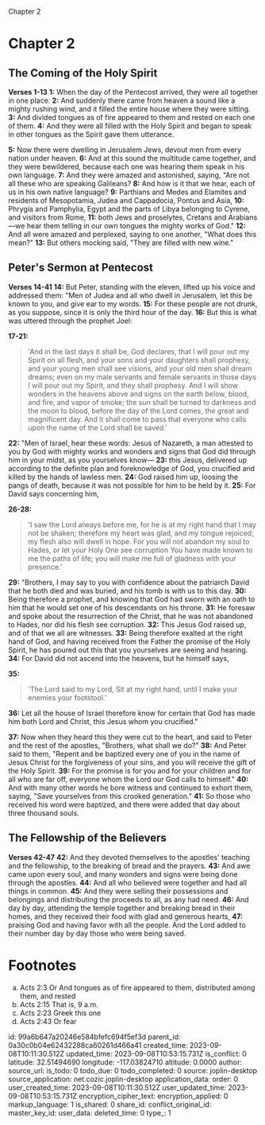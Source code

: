 Chapter 2

# Chapter 2
## The Coming of the Holy Spirit
**Verses 1-13**
**1:** When the day of the Pentecost arrived, they were all together in one place.
**2:** And suddenly there came from heaven a sound like a mighty rushing wind, and it filled the entire house where they were sitting.
**3:** And divided tongues as of fire appeared to them and rested on each one of them.
**4:** And they were all filled with the Holy Spirit and began to speak in other tongues as the Spirit gave them utterance.

**5:** Now there were dwelling in Jerusalem Jews, devout men from every nation under heaven.
**6:** And at this sound the multitude came together, and they were bewildered, because each one was hearing them speak in his own language.
**7:** And they were amazed and astonished, saying, "Are not all these who are speaking Galileans?
**8:** And how is it that we hear, each of us in his own native language?
**9:** Parthians and Medes and Elamites and residents of Mesopotamia, Judea and Cappadocia, Pontus and Asia,
**10:** Phrygia and Pamphylia, Egypt and the parts of Libya belonging to Cyrene, and visitors from Rome,
**11:** both Jews and proselytes, Cretans and Arabians—we hear them telling in our own tongues the mighty works of God."
**12:** And all were amazed and perplexed, saying to one another, "What does this mean?"
**13:** But others mocking said, "They are filled with new wine."

## Peter's Sermon at Pentecost
**Verses 14-41**
**14:** But Peter, standing with the eleven, lifted up his voice and addressed them: "Men of Judea and all who dwell in Jerusalem, let this be known to you, and give ear to my words.
**15:** For these people are not drunk, as you suppose, since it is only the third hour of the day.
**16:** But this is what was uttered through the prophet Joel:

**17-21:** 
> 'And in the last days it shall be, God declares,
> that I will pour out my Spirit on all flesh,
> and your sons and your daughters shall prophesy,
> and your young men shall see visions,
> and your old men shall dream dreams;
> even on my male servants and female servants
> in those days I will pour out my Spirit, and they shall prophesy.
> And I will show wonders in the heavens above
> and signs on the earth below,
> blood, and fire, and vapor of smoke;
> the sun shall be turned to darkness
> and the moon to blood,
> before the day of the Lord comes, the great and magnificent day.
> And it shall come to pass that everyone who calls upon the name of the Lord shall be saved.'

**22:** "Men of Israel, hear these words: Jesus of Nazareth, a man attested to you by God with mighty works and wonders and signs that God did through him in your midst, as you yourselves know—
**23:** this Jesus, delivered up according to the definite plan and foreknowledge of God, you crucified and killed by the hands of lawless men.
**24:** God raised him up, loosing the pangs of death, because it was not possible for him to be held by it.
**25:** For David says concerning him,

**26-28:** 
> 'I saw the Lord always before me,
> for he is at my right hand that I may not be shaken;
> therefore my heart was glad, and my tongue rejoiced;
> my flesh also will dwell in hope.
> For you will not abandon my soul to Hades,
> or let your Holy One see corruption
> You have made known to me the paths of life;
> you will make me full of gladness with your presence.'

**29:** "Brothers, I may say to you with confidence about the patriarch David that he both died and was buried, and his tomb is with us to this day.
**30:** Being therefore a prophet, and knowing that God had sworn with an oath to him that he would set one of his descendants on his throne.
**31:** He foresaw and spoke about the resurrection of the Christ, that he was not abandoned to Hades, nor did his flesh see corruption.
**32:** This Jesus God raised up, and of that we all are witnesses.
**33:** Being therefore exalted at the right hand of God, and having received from the Father the promise of the Holy Spirit, he has poured out this that you yourselves are seeing and hearing.
**34:** For David did not ascend into the heavens, but he himself says,

**35:** 
> 'The Lord said to my Lord,
> Sit at my right hand,
> until I make your enemies your footstool.'

**36:** Let all the house of Israel therefore know for certain that God has made him both Lord and Christ, this Jesus whom you crucified."

**37:** Now when they heard this they were cut to the heart, and said to Peter and the rest of the apostles, "Brothers, what shall we do?"
**38:** And Peter said to them, "Repent and be baptized every one of you in the name of Jesus Christ for the forgiveness of your sins, and you will receive the gift of the Holy Spirit.
**39:** For the promise is for you and for your children and for all who are far off, everyone whom the Lord our God calls to himself."
**40:** And with many other words he bore witness and continued to exhort them, saying, "Save yourselves from this crooked generation."
**41:** So those who received his word were baptized, and there were added that day about three thousand souls.

## The Fellowship of the Believers
**Verses 42-47**
**42:** And they devoted themselves to the apostles' teaching and the fellowship, to the breaking of bread and the prayers.
**43:** And awe came upon every soul, and many wonders and signs were being done through the apostles.
**44:** And all who believed were together and had all things in common.
**45:** And they were selling their possessions and belongings and distributing the proceeds to all, as any had need.
**46:** And day by day, attending the temple together and breaking bread in their homes, and they received their food with glad and generous hearts,
**47:** praising God and having favor with all the people. And the Lord added to their number day by day those who were being saved. 

# Footnotes
<ol type='a'>
	<li>Acts 2:3 Or And tongues as of fire appeared to them, distributed among them, and rested</li>
	<li>Acts 2:15 That is, 9 a.m.</li>
	<li>Acts 2:23 Greek this one</li>
	<li>Acts 2:43 Or fear</li>
</ol>


id: 99a6b647a20246e584bfefc694f5ef3d
parent_id: 0a30c0b04e62432288ca60261d466a41
created_time: 2023-09-08T10:11:30.512Z
updated_time: 2023-09-08T10:53:15.731Z
is_conflict: 0
latitude: 32.51494690
longitude: -117.03824710
altitude: 0.0000
author: 
source_url: 
is_todo: 0
todo_due: 0
todo_completed: 0
source: joplin-desktop
source_application: net.cozic.joplin-desktop
application_data: 
order: 0
user_created_time: 2023-09-08T10:11:30.512Z
user_updated_time: 2023-09-08T10:53:15.731Z
encryption_cipher_text: 
encryption_applied: 0
markup_language: 1
is_shared: 0
share_id: 
conflict_original_id: 
master_key_id: 
user_data: 
deleted_time: 0
type_: 1
